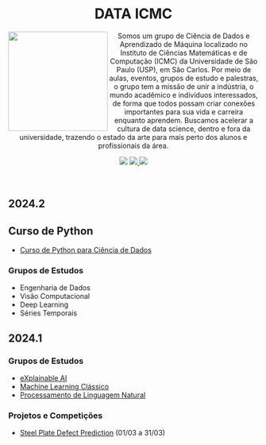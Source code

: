 <h1 align='center'> DATA ICMC </h1>
<p align='center'>
  <img align="left" height="200" src="https://github.com/icmc-data/.github/assets/46361092/eb7b4acf-4045-4b83-9461-1c5ea1235793"> 
  Somos um grupo de Ciência de Dados e Aprendizado de Máquina localizado no Instituto de Ciências Matemáticas e de Computação (ICMC) da Universidade de São Paulo (USP), em São Carlos. Por meio de aulas, eventos, grupos de estudo e palestras, o grupo tem a missão de unir a indústria, o mundo acadêmico e indivíduos interessados, de forma que todos possam criar conexões importantes para sua vida e carreira enquanto aprendem. Buscamos acelerar a cultura de data science, dentro e fora da universidade, trazendo o estado da arte para mais perto dos alunos e profissionais da área. 
  
</p>
<div align='center'>
  <a href='https://www.instagram.com/data.icmc/'><img src="https://img.shields.io/badge/Instagram-E4405F?style=for-the-badge&logo=instagram&logoColor=white" /></a>
  <a href='https://www.youtube.com/@DataICMC'> <img src="https://img.shields.io/badge/YouTube-FF0000?style=for-the-badge&logo=youtube&logoColor=white" /> </a>
  <a href='http://data.icmc.usp.br/'> <img src="https://img.shields.io/badge/website-000000?style=for-the-badge&logo=About.me&logoColor=white" /> </a>
</div>
  
  
<br>
<br>

## 2024.2
## Curso de Python
- [Curso de Python para Ciência de Dados](https://github.com/icmc-data/Curso-de-Python-2024)
### Grupos de Estudos
- Engenharia de Dados
- Visão Computacional
- Deep Learning
- Séries Temporais
## 2024.1
### Grupos de Estudos
- [eXplainable AI](https://github.com/icmc-data/xai-group)
- [Machine Learning Clássico](https://github.com/icmc-data/ml-study-group)
- [Processamento de Linguagem Natural](https://github.com/icmc-data/nlp-study-group)
### Projetos e Competições 
- [Steel Plate Defect Prediction](https://www.kaggle.com/competitions/playground-series-s4e3) (01/03 a 31/03)
